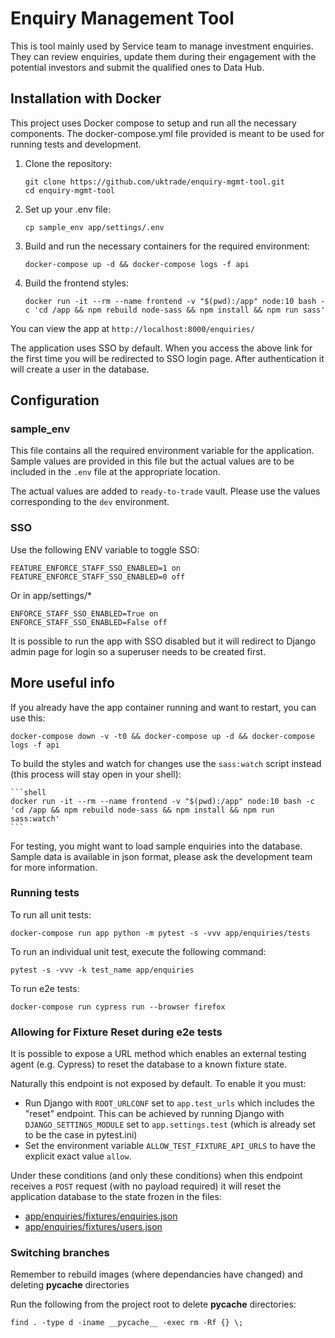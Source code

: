 # Enquiry Management Tool

This is tool mainly used by Service team to manage investment enquiries. They can review enquiries, update them during their engagement with the potential investors and submit the qualified ones to Data Hub.

## Installation with Docker

This project uses Docker compose to setup and run all the necessary components. The docker-compose.yml file provided is meant to be used for running tests and development.

1.  Clone the repository:

    ```shell
    git clone https://github.com/uktrade/enquiry-mgmt-tool.git
    cd enquiry-mgmt-tool
    ```

1.  Set up your .env file:
    ```shell
    cp sample_env app/settings/.env
    ```

1.  Build and run the necessary containers for the required environment:

    ```shell
    docker-compose up -d && docker-compose logs -f api
    ```

1.  Build the frontend styles:
    ```shell
    docker run -it --rm --name frontend -v "$(pwd):/app" node:10 bash -c 'cd /app && npm rebuild node-sass && npm install && npm run sass'
    ```

You can view the app at `http://localhost:8000/enquiries/`

The application uses SSO by default. When you access the above link for the first time you will be redirected to SSO login page. After authentication it will create a user in the database.

## Configuration

### sample_env
This file contains all the required environment variable for the application. Sample values are provided in this file but the actual values are to be included in the `.env` file at the appropriate location.

The actual values are added to `ready-to-trade` vault. Please use the values corresponding to the `dev` environment.

### SSO
Use the following ENV variable to toggle SSO:

    FEATURE_ENFORCE_STAFF_SSO_ENABLED=1 on
    FEATURE_ENFORCE_STAFF_SSO_ENABLED=0 off

Or in app/settings/*

    ENFORCE_STAFF_SSO_ENABLED=True on
    ENFORCE_STAFF_SSO_ENABLED=False off

It is possible to run the app with SSO disabled but it will redirect to Django admin page for login so a superuser needs to be created first.


## More useful info

If you already have the app container running and want to restart, you can use this:

```shell
docker-compose down -v -t0 && docker-compose up -d && docker-compose logs -f api
```


To build the styles and watch for changes use the `sass:watch` script instead (this process will stay open in your shell): 

    ```shell
    docker run -it --rm --name frontend -v "$(pwd):/app" node:10 bash -c 'cd /app && npm rebuild node-sass && npm install && npm run sass:watch'
    ```

For testing, you might want to load sample enquiries into the database. Sample data is available in json format, please ask the development team for more information.

### Running tests

To run all unit tests:

```
docker-compose run app python -m pytest -s -vvv app/enquiries/tests
```

To run an individual unit test, execute the following command:

```
pytest -s -vvv -k test_name app/enquiries
```

To run e2e tests:

```
docker-compose run cypress run --browser firefox
```

### Allowing for Fixture Reset during e2e tests

It is possible to expose a URL method which enables an external testing agent (e.g. Cypress) to
reset the database to a known fixture state.

Naturally this endpoint is not exposed by default. To enable it you must:

  - Run Django with `ROOT_URLCONF` set to `app.test_urls` which includes the "reset" endpoint.
    This can be achieved by running Django with `DJANGO_SETTINGS_MODULE` set to `app.settings.test`
    (which is already set to be the case in pytest.ini)
  - Set the environment variable `ALLOW_TEST_FIXTURE_API_URLS` to have the explicit
    exact value `allow`.

Under these conditions (and only these conditions) when this endpoint receives a `POST` request
(with no payload required) it will reset the application database to the state frozen in the files:

  - [app/enquiries/fixtures/enquiries.json](app/enquiries/fixtures/enquiries.json)
  - [app/enquiries/fixtures/users.json](app/enquiries/fixtures/users.json)

### Switching branches

Remember to rebuild images (where dependancies have changed) and deleting __pycache__ directories

Run the following from the project root to delete __pycache__ directories:

`find . -type d -iname __pycache__ -exec rm -Rf {} \;`
